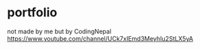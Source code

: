 # portfolio
not made by me but by CodingNepal https://www.youtube.com/channel/UCk7xIEmd3MeyhIu2StLX5yA
